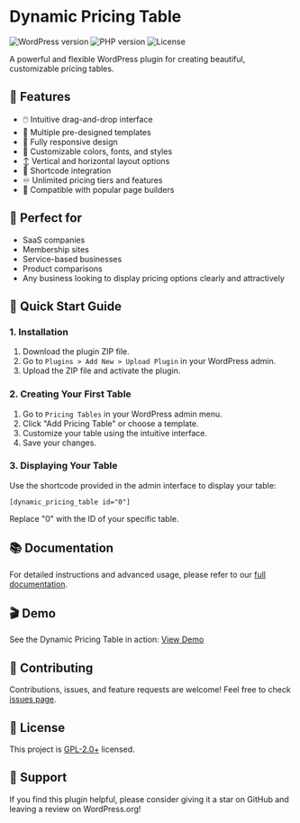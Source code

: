 # Dynamic Pricing Table

![WordPress version](https://img.shields.io/badge/wordpress-5.0%2B-blue)
![PHP version](https://img.shields.io/badge/php-7.2%2B-purple)
![License](https://img.shields.io/badge/license-GPL--2.0%2B-green)

A powerful and flexible WordPress plugin for creating beautiful, customizable pricing tables.



## 🚀 Features

- 🖱️ Intuitive drag-and-drop interface
- 🎨 Multiple pre-designed templates
- 📱 Fully responsive design
- 🌈 Customizable colors, fonts, and styles
- ↕️ Vertical and horizontal layout options
- 🔗 Shortcode integration
- ♾️ Unlimited pricing tiers and features
- 🧩 Compatible with popular page builders

## 🎯 Perfect for

- SaaS companies
- Membership sites
- Service-based businesses
- Product comparisons
- Any business looking to display pricing options clearly and attractively

## 📖 Quick Start Guide

### 1. Installation

1. Download the plugin ZIP file.
2. Go to `Plugins > Add New > Upload Plugin` in your WordPress admin.
3. Upload the ZIP file and activate the plugin.

### 2. Creating Your First Table

1. Go to `Pricing Tables` in your WordPress admin menu.
2. Click "Add Pricing Table" or choose a template.
3. Customize your table using the intuitive interface.
4. Save your changes.

### 3. Displaying Your Table

Use the shortcode provided in the admin interface to display your table:

```
[dynamic_pricing_table id="0"]
```

Replace "0" with the ID of your specific table.

## 📚 Documentation

For detailed instructions and advanced usage, please refer to our [full documentation](https://dynamic-pricing-table.netlify.app/).

## 🎬 Demo

See the Dynamic Pricing Table in action: [View Demo](https://dynamic-pricing-table.netlify.app/)

## 🤝 Contributing

Contributions, issues, and feature requests are welcome! Feel free to check [issues page](https://github.com/RaheesAhmed/dynamic-pricing-table/issues).

## 📄 License

This project is [GPL-2.0+](https://www.gnu.org/licenses/gpl-2.0.html) licensed.

## 💖 Support

If you find this plugin helpful, please consider giving it a star on GitHub and leaving a review on WordPress.org!